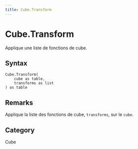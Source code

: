 ```yaml
---
title: Cube.Transform
---
```


# Cube.Transform


Applique une liste de fonctions de cube.


## Syntax

```powerquery
Cube.Transform(
    cube as table,
    transforms as list
) as table
```


## Remarks

Applique la liste des fonctions de cube, <code>transforms</code>, sur le <code>cube</code>.



## Category
Cube
